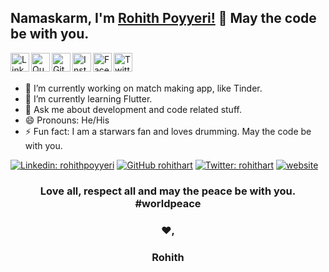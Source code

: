 ## Namaskarm, I'm [Rohith Poyyeri!](rohithpoyyeri.com) 👋 May the code be with you.

<a href="https://linkedin.com/in/rohithpoyyeri">
  <img align="left" alt="Linkdein" width="30px" src="https://cdn.jsdelivr.net/npm/simple-icons@v3/icons/linkedin.svg" />
</a>
<a href="https://www.quora.com/profile/Rohith-Poyyeri">
  <img align="left" alt="Quora" width="30px" src="https://cdn.jsdelivr.net/npm/simple-icons@v3/icons/quora.svg" />
</a>
<a href="https://github.com/rohithart">
  <img align="left" alt="Github" width="30px" src="https://cdn.jsdelivr.net/npm/simple-icons@v3/icons/github.svg" />
</a>
<a href="https://instagram.com/rohithart">
  <img align="left" alt="Instagram" width="30px" src="https://cdn.jsdelivr.net/npm/simple-icons@v3/icons/instagram.svg" />
</a>
<a href="https://www.facebook.com/rohith.r.p">
  <img align="left" alt="Facebook" width="30px" src="https://cdn.jsdelivr.net/npm/simple-icons@v3/icons/facebook.svg" />
</a>
<a href="https://twitter.com/rohithart">
  <img align="left" alt="Twitter" width="30px" src="https://cdn.jsdelivr.net/npm/simple-icons@v3/icons/twitter.svg" />
</a>

<br/>
<br/>


- 🔭 I’m currently working on match making app, like Tinder.
- 🌱 I’m currently learning Flutter.
- 💬 Ask me about development and code related stuff.
- 😄 Pronouns: He/His
- ⚡ Fun fact: I am a starwars fan and loves drumming. May the code be with you.

[![Linkedin: rohithpoyyeri](https://img.shields.io/badge/-rohithpoyyeri-blue?style=flat-square&logo=Linkedin&logoColor=white&link=https://www.linkedin.com/in/rohithpoyyeri/)](https://www.linkedin.com/in/rohithpoyyeri/)
[![GitHub rohithart](https://img.shields.io/github/followers/rohithart?label=follow&style=social)](https://github.com/rohithart)
[![Twitter: rohithart](https://img.shields.io/twitter/follow/rohithart?style=social)](https://twitter.com/rohithart)
[![website](https://img.shields.io/badge/Rohith-Portfolio-green?style=flat-square&logo=google-chrome)](https://rohithpoyyeri.com)


<div align="center">

### Love all, respect all and may the peace be with you. #worldpeace
### ❤️,
### Rohith

</div>

